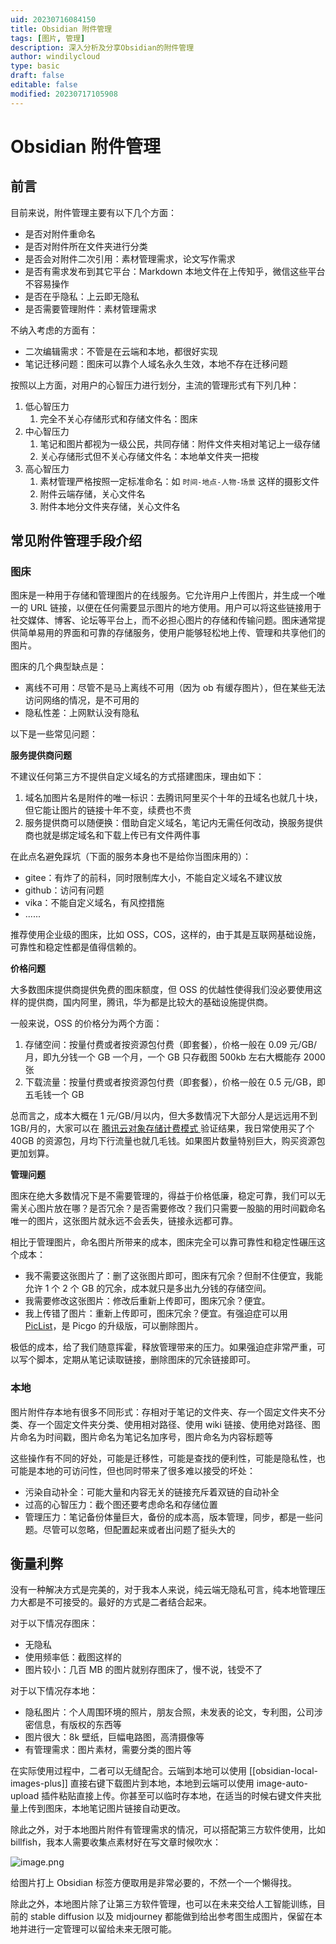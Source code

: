 ```yaml
---
uid: 20230716084150
title: Obsidian 附件管理
tags: [图片, 管理]
description: 深入分析及分享Obsidian的附件管理
author: windilycloud
type: basic
draft: false
editable: false
modified: 20230717105908
---
```


# Obsidian 附件管理

## 前言

目前来说，附件管理主要有以下几个方面：

- 是否对附件重命名
- 是否对附件所在文件夹进行分类
- 是否会对附件二次引用：素材管理需求，论文写作需求
- 是否有需求发布到其它平台：Markdown 本地文件在上传知乎，微信这些平台不容易操作
- 是否在乎隐私：上云即无隐私
- 是否需要管理附件：素材管理需求

不纳入考虑的方面有：

- 二次编辑需求：不管是在云端和本地，都很好实现
- 笔记迁移问题：图床可以靠个人域名永久生效，本地不存在迁移问题

按照以上方面，对用户的心智压力进行划分，主流的管理形式有下列几种：

1. 低心智压力
	1. 完全不关心存储形式和存储文件名：图床
2. 中心智压力
	1. 笔记和图片都视为一级公民，共同存储：附件文件夹相对笔记上一级存储
	2. 关心存储形式但不关心存储文件名：本地单文件夹一把梭
3. 高心智压力
	1. 素材管理严格按照一定标准命名：如 `时间-地点-人物-场景` 这样的摄影文件
	2. 附件云端存储，关心文件名
	3. 附件本地分文件夹存储，关心文件名

## 常见附件管理手段介绍

### 图床

图床是一种用于存储和管理图片的在线服务。它允许用户上传图片，并生成一个唯一的 URL 链接，以便在任何需要显示图片的地方使用。用户可以将这些链接用于社交媒体、博客、论坛等平台上，而不必担心图片的存储和传输问题。图床通常提供简单易用的界面和可靠的存储服务，使用户能够轻松地上传、管理和共享他们的图片。

图床的几个典型缺点是：

- 离线不可用：尽管不是马上离线不可用（因为 ob 有缓存图片），但在某些无法访问网络的情况，是不可用的
- 隐私性差：上网默认没有隐私

以下是一些常见问题：

**服务提供商问题**

不建议任何第三方不提供自定义域名的方式搭建图床，理由如下：

1. 域名加图片名是附件的唯一标识：去腾讯阿里买个十年的丑域名也就几十块，但它能让图片的链接十年不变，续费也不贵
2. 服务提供商可以随便换：借助自定义域名，笔记内无需任何改动，换服务提供商也就是绑定域名和下载上传已有文件两件事

在此点名避免踩坑（下面的服务本身也不是给你当图床用的）：

- gitee：有炸了的前科，同时限制库大小，不能自定义域名不建议放
- github：访问有问题
- vika：不能自定义域名，有风控措施
- ......

推荐使用企业级的图床，比如 OSS，COS，这样的，由于其是互联网基础设施，可靠性和稳定性都是值得信赖的。

**价格问题**

大多数图床提供商提供免费的图床额度，但 OSS 的优越性使得我们没必要使用这样的提供商，国内阿里，腾讯，华为都是比较大的基础设施提供商。

一般来说，OSS 的价格分为两个方面：

1. 存储空间：按量付费或者按资源包付费（即套餐），价格一般在 0.09 元/GB/月，即九分钱一个 GB 一个月，一个 GB 只存截图 500kb 左右大概能存 2000 张
2. 下载流量：按量付费或者按资源包付费（即套餐），价格一般在 0.5 元/GB，即五毛钱一个 GB

总而言之，成本大概在 1 元/GB/月以内，但大多数情况下大部分人是远远用不到 1GB/月的，大家可以在 [腾讯云对象存储计费模式 ](https://buy.cloud.tencent.com/price/cos/calculator) 验证结果，我日常使用买了个 40GB 的资源包，月均下行流量也就几毛钱。如果图片数量特别巨大，购买资源包更加划算。

**管理问题**

图床在绝大多数情况下是不需要管理的，得益于价格低廉，稳定可靠，我们可以无需关心图片放在哪？是否冗余？是否需要修改？我们只需要一股脑的用时间戳命名唯一的图片，这张图片就永远不会丢失，链接永远都可靠。

相比于管理图片，命名图片所带来的成本，图床完全可以靠可靠性和稳定性碾压这个成本：

- 我不需要这张图片了：删了这张图片即可，图床有冗余？但耐不住便宜，我能允许 1 个 2 个 GB 的冗余，成本就只是多出九分钱的存储空间。
- 我需要修改这张图片：修改后重新上传即可，图床冗余？便宜。
- 我上传错了图片：重新上传即可，图床冗余？便宜。有强迫症可以用 [PicList](https://github.com/Kuingsmile/PicList)，是 Picgo 的升级版，可以删除图片。

极低的成本，给了我们随意挥霍，释放管理带来的压力。如果强迫症非常严重，可以写个脚本，定期从笔记读取链接，删除图床的冗余链接即可。

### 本地

图片附件存本地有很多不同形式：存相对于笔记的文件夹、存一个固定文件夹不分类、存一个固定文件夹分类、使用相对路径、使用 wiki 链接、使用绝对路径、图片命名为时间戳，图片命名为笔记名加序号，图片命名为内容标题等

这些操作有不同的好处，可能是迁移性，可能是查找的便利性，可能是隐私性，也可能是本地的可访问性，但也同时带来了很多难以接受的坏处：

- 污染自动补全：可能大量和内容无关的链接充斥着双链的自动补全
- 过高的心智压力：截个图还要考虑命名和存储位置
- 管理压力：笔记备份体量巨大，备份的成本高，版本管理，同步，都是一些问题。尽管可以忽略，但配置起来或者出问题了挺头大的

## 衡量利弊

没有一种解决方式是完美的，对于我本人来说，纯云端无隐私可言，纯本地管理压力大都是不可接受的。最好的方式是二者结合起来。

对于以下情况存图床：

- 无隐私
- 使用频率低：截图这样的
- 图片较小：几百 MB 的图片就别存图床了，慢不说，钱受不了

对于以下情况存本地：

- 隐私图片：个人周围环境的照片，朋友合照，未发表的论文，专利图，公司涉密信息，有版权的东西等
- 图片很大：8k 壁纸，巨幅电路图，高清摄像等
- 有管理需求：图片素材，需要分类的图片等

在实际使用过程中，二者可以无缝配合。云端到本地可以使用 [[obsidian-local-images-plus]] 直接右键下载图片到本地，本地到云端可以使用 image-auto-upload 插件粘贴直接上传。你甚至可以临时存本地，在适当的时候右键文件夹批量上传到图床，本地笔记图片链接自动更改。

除此之外，对于本地图片附件有管理需求的情况，可以搭配第三方软件使用，比如 billfish，我本人需要收集点素材好在写文章时候吹水：

![image.png](https://cdn.pkmer.cn/images/202307171056628.png!pkmer)

给图片打上 Obsidian 标签方便取用是非常必要的，不然一个一个懒得找。

除此之外，本地图片除了让第三方软件管理，也可以在未来交给人工智能训练，目前的 stable diffusion 以及 midjourney 都能做到给出参考图生成图片，保留在本地并进行一定管理可以留给未来无限可能。